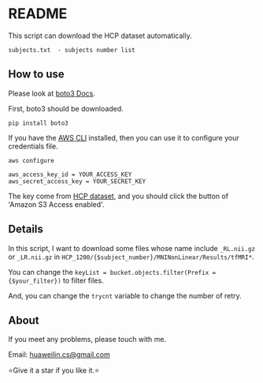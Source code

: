 # README

This script can download the HCP dataset automatically.

```
subjects.txt  - subjects number list
```

## How to use

Please look at [boto3 Docs](https://boto3.amazonaws.com/v1/documentation/api/latest/guide/quickstart.html#installation).

First, boto3 should be downloaded.
```
pip install boto3
```

If you have the [AWS CLI](http://aws.amazon.com/cli/) installed, then you can use it to configure your credentials file.

```
aws configure

aws_access_key_id = YOUR_ACCESS_KEY
aws_secret_access_key = YOUR_SECRET_KEY
```

The key come from [HCP dataset](https://db.humanconnectome.org/), and you should click the button of 'Amazon S3 Access enabled'.

## Details
In this script, I want to download some files whose name include `_RL.nii.gz` or `_LR.nii.gz` in `HCP_1200/{$subject_number}/MNINonLinear/Results/tfMRI*`.

You can change the `keyList = bucket.objects.filter(Prefix = {$your_filter})` to filter files.

And, you can change the `trycnt` variable to change the number of retry.

## About

If you meet any problems, please touch with me.

Email: huaweilin.cs@gmail.com

⭐Give it a star if you like it.⭐
